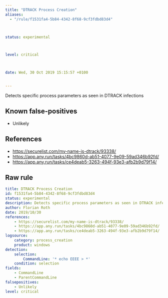 ```yaml
---
title: "DTRACK Process Creation"
aliases:
  - "/rule/f1531fa4-5b84-4342-8f68-9cf3fdbd83d4"



status: experimental



level: critical



date: Wed, 30 Oct 2019 15:15:57 +0100


---
```


Detects specific process parameters as seen in DTRACK infections

<!--more-->


## Known false-positives

* Unlikely



## References

* https://securelist.com/my-name-is-dtrack/93338/
* https://app.any.run/tasks/4bc9860d-ab51-4077-9e09-59ad346b92fd/
* https://app.any.run/tasks/ce4deab5-3263-494f-93e3-afb2b9d79f14/


## Raw rule
```yaml
title: DTRACK Process Creation
id: f1531fa4-5b84-4342-8f68-9cf3fdbd83d4
status: experimental
description: Detects specific process parameters as seen in DTRACK infections
author: Florian Roth
date: 2019/10/30
references:
    - https://securelist.com/my-name-is-dtrack/93338/
    - https://app.any.run/tasks/4bc9860d-ab51-4077-9e09-59ad346b92fd/
    - https://app.any.run/tasks/ce4deab5-3263-494f-93e3-afb2b9d79f14/
logsource:
    category: process_creation
    product: windows
detection:
    selection:
        CommandLine: '* echo EEEE > *'
    condition: selection
fields:
    - CommandLine
    - ParentCommandLine
falsepositives:
    - Unlikely
level: critical

```
